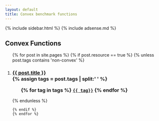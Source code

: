 ```yaml
---
layout: default
title: Convex benchmark functions
---
```

{% include sidebar.html %}
{% include adsense.md %}
<div class="home">

  <h2>Convex Functions</h2>

  <ol >
    {% for post in site.pages %}
	{% if post.resource == true %}
	{% unless post.tags contains 'non-convex' %}
		 <li>
        <h3>
          <a href="{{ post.url | prepend: site.baseurl }}">{{ post.title }}</a>
		  <br />
		{% assign tags = post.tags | split:' ' %}
		<ul>
			{% for tag in tags %}
			<code><a class="fcntag" href="{{ tag | prepend:'/' | prepend: site.baseurl }}">{{ tag}}</a></code>
			{% endfor %}
		</ul>
        </h3>
      </li>
	{% endunless %}
     
    {% endif %}
	{% endfor %}
  </ol>

</div>
